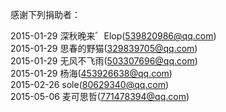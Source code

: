 感谢下列捐助者：

2015-01-29 深秋晚来゛Elop(539820986@qq.com)  
2015-01-29 思春的野猫(329839705@qq.com)  
2015-01-29 无风不飞雨(503307696@qq.com)  
2015-01-29 杨海(453926638@qq.com)  
2015-02-26 sole(80629340@qq.com)  
2015-05-06 麦可思哲(771478394@qq.com)  
